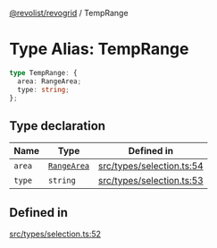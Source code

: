 [@revolist/revogrid](README.md) / TempRange

# Type Alias: TempRange

```ts
type TempRange: {
  area: RangeArea;
  type: string;
};
```

## Type declaration

| Name | Type | Defined in |
| ------ | ------ | ------ |
| `area` | [`RangeArea`](TypeAlias.RangeArea.md) | [src/types/selection.ts:54](https://github.com/revolist/revogrid/blob/2ea7abe619348281bd56e0a8ea657ffef9c19154/src/types/selection.ts#L54) |
| `type` | `string` | [src/types/selection.ts:53](https://github.com/revolist/revogrid/blob/2ea7abe619348281bd56e0a8ea657ffef9c19154/src/types/selection.ts#L53) |

## Defined in

[src/types/selection.ts:52](https://github.com/revolist/revogrid/blob/2ea7abe619348281bd56e0a8ea657ffef9c19154/src/types/selection.ts#L52)
